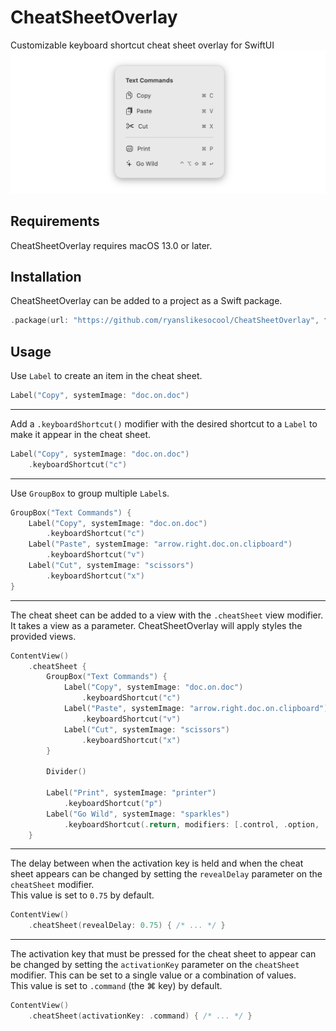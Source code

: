 # CheatSheetOverlay
Customizable keyboard shortcut cheat sheet overlay for SwiftUI\
![A preview of the cheat sheet, displaying multiple keyboard shortcut items in a vertical list](images~/preview.png)

## Requirements
CheatSheetOverlay requires macOS 13.0 or later.

## Installation
CheatSheetOverlay can be added to a project as a Swift package.
```swift
.package(url: "https://github.com/ryanslikesocool/CheatSheetOverlay", from: "0.2.0"),
```

## Usage

Use `Label` to create an item in the cheat sheet.
```swift
Label("Copy", systemImage: "doc.on.doc")
```

------

Add a `.keyboardShortcut()` modifier with the desired shortcut to a `Label` to make it appear in the cheat sheet.
```swift
Label("Copy", systemImage: "doc.on.doc")
	.keyboardShortcut("c")
```

------

Use `GroupBox` to group multiple `Label`s.
```swift
GroupBox("Text Commands") {
	Label("Copy", systemImage: "doc.on.doc")
		.keyboardShortcut("c")
	Label("Paste", systemImage: "arrow.right.doc.on.clipboard")
		.keyboardShortcut("v")
	Label("Cut", systemImage: "scissors")
		.keyboardShortcut("x")
}
```

------

The cheat sheet can be added to a view with the `.cheatSheet` view modifier.  It takes a view as a parameter.  CheatSheetOverlay will apply styles the provided views.
```swift
ContentView()
	.cheatSheet {
		GroupBox("Text Commands") {
			Label("Copy", systemImage: "doc.on.doc")
				.keyboardShortcut("c")
			Label("Paste", systemImage: "arrow.right.doc.on.clipboard")
				.keyboardShortcut("v")
			Label("Cut", systemImage: "scissors")
				.keyboardShortcut("x")
		}

		Divider()

		Label("Print", systemImage: "printer")
			.keyboardShortcut("p")
		Label("Go Wild", systemImage: "sparkles")
			.keyboardShortcut(.return, modifiers: [.control, .option, .shift, .command])
	}
```

------

The delay between when the activation key is held and when the cheat sheet appears can be changed by setting the `revealDelay` parameter on the `cheatSheet` modifier.\
This value is set to `0.75` by default.
```swift
ContentView()
	.cheatSheet(revealDelay: 0.75) { /* ... */ }
```

------

The activation key that must be pressed for the cheat sheet to appear can be changed by setting the `activationKey` parameter on the `cheatSheet` modifier.  This can be set to a single value or a combination of values.\
This value is set to `.command` (the ⌘ key) by default.
```swift
ContentView()
	.cheatSheet(activationKey: .command) { /* ... */ }
```
